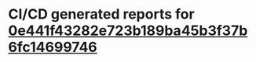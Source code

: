 # CI/CD generated reports for [0e441f43282e723b189ba45b3f37b6fc14699746](https://github.com/hydephp/develop/commit/0e441f43282e723b189ba45b3f37b6fc14699746)
